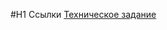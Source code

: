 #H1 Ссылки
[Техническое задание](https://drive.google.com/file/d/1228ewiIHi2A2qkSbr0gXxEK064GIZFSH/view)
